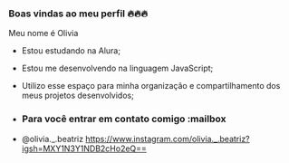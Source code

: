### Boas vindas ao meu perfil 🔥🔥🔥

Meu nome é Olivia

- Estou estudando na Alura;
- Estou me desenvolvendo na linguagem JavaScript;
- Utilizo esse espaço para minha organização e compartilhamento dos meus projetos desenvolvidos;

- ### Para você entrar em contato comigo :mailbox
- @olivia._.beatriz  https://www.instagram.com/olivia._.beatriz?igsh=MXY1N3Y1NDB2cHo2eQ==
